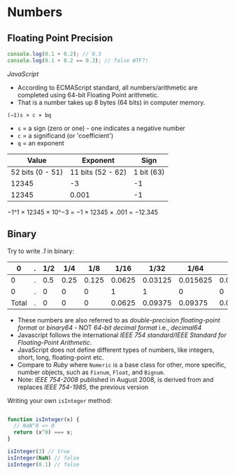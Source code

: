 # Numbers

## Floating Point Precision

```JavaScript
console.log(0.1 + 0.2); // 0.3
console.log(0.1 + 0.2 == 0.3); // false WTF?!
```

*JavaScript*
* According to ECMAScript standard, all numbers/arithmetic are completed using 64-bit Floating Point arithmetic.
* That is a number takes up 8 bytes (64 bits) in computer memory.

`(−1)s × c × bq`
* `s` = a sign (zero or one) - one indicates a negative number
* `c` = a significand (or 'coefficient')
* `q` = an exponent

| Value | Exponent | Sign |
| --- | --- | --- |
| 52 bits (0 - 51) | 11 bits (52 - 62) | 1 bit (63) |
| 12345 | -3 | -1 |
| 12345 | 0.001 | -1 |

−1^1 × 12345 × 10^−3 =
−1 × 12345 × .001 =
−12.345

## Binary

Try to write *.1* in binary:

| 0 | . | 1/2  | 1/4  | 1/8   | 1/16   | 1/32    | 1/64     | 1/128     | 1/256      | 1/512       |
|---|---|---   |---   |---    |---     |---      |---       |---        |---         | ---         |
| 0 | . | 0.5  | 0.25 | 0.125 | 0.0625 | 0.03125 | 0.015625 | 0.0078125 | 0.00390625 | 0.001953125 |
| 0 | . | 0    | 0    | 0     | 1      | 1       | 0        | 0         | 1          | 1           |
|Total|.| 0    | 0    | 0     | 0.0625 | 0.09375 | 0.09375  | 0.09375   | 0.09765625 | 0.099609375 |

* These numbers are also referred to as _double-precision floating-point format_ or _binary64_ - NOT _64-bit decimal format_ i.e., _decimal64_
* Javascript follows the international _IEEE 754 standard/IEEE Standard for Floating-Point Arithmetic_.
* JavaScript does not define different types of numbers, like integers, short, long, floating-point etc.
* Compare to *Ruby* where `Numeric` is a base class for other, more specific, number objects, such as `Fixnum`, `Float`, and `Bignum`.
* Note: _IEEE 754-2008_ published in August 2008, is derived from and replaces _IEEE 754-1985_, the previous version

Writing your own `isInteger` method:
```JavaScript

function isInteger(x) {
  // NaN^0 => 0
  return (x^0) === x;
}

isInteger(3) // true
isInteger(NaN) // false
isInteger(0.1) // false
```
